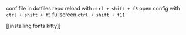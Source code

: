conf file in dotfiles repo
reload with `ctrl + shift + f5`
open config  with `ctrl + shift + f5`
fullscreen `ctrl + shift + f11`

[[installing fonts kitty]]